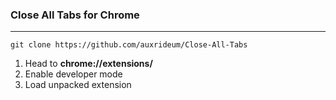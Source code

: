 ### Close All Tabs for Chrome

------------

`git clone https://github.com/auxrideum/Close-All-Tabs`

1. Head to **chrome://extensions/**
2. Enable developer mode
3. Load unpacked extension
